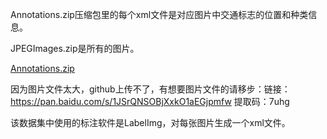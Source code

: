 Annotations.zip压缩包里的每个xml文件是对应图片中交通标志的位置和种类信息。

JPEGImages.zip是所有的图片。

[Annotations.zip](https://github.com/zhang1018/Traffic-sign-dataset-for-public/files/6175396/Annotations.zip)

因为图片文件太大，github上传不了，有想要图片文件的请移步：链接：https://pan.baidu.com/s/1JSrQNSOBjXxkO1aEGjpmfw 
提取码：7uhg 

该数据集中使用的标注软件是LabelImg，对每张图片生成一个xml文件。



